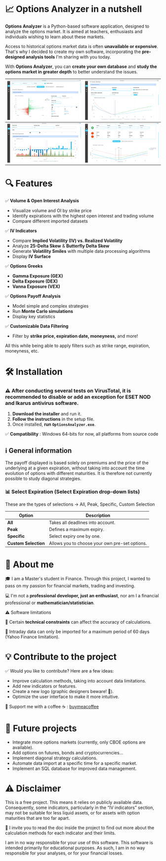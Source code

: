 # 📈 Options Analyzer in a nutshell

**Options Analyzer** is a Python-based software application, designed to analyze the options market. It is aimed at teachers, enthusiasts and individuals wishing to learn about these markets.

Access to historical options market data is often **unavailable or expensive**. That's why I decided to create my own software, incorporating the **pre-designed analysis tools** I'm sharing with you today.

With **Options Analyzer**, you can **create your own database** and **study the options market in greater depth** to better understand the issues.

| ![](/screenshots/screenshot1.png) | ![](/screenshots/screenshot2.png) |
|-----------------------------------|-----------------------------------|
| ![](/screenshots/screenshot3.png) | ![](/screenshots/screenshot4.png) |


# 🔍 Features

✅ **Volume & Open Interest Analysis**  
   - Visualize volume and OI by strike price  
   - Identify expirations with the highest open interest and trading volume  
   - Compare different imported datasets  

✅ **IV Indicators**  
   - Compare **Implied Volatility (IV) vs. Realized Volatility**  
   - Analyze **25-Delta Skew** & **Butterfly Delta Skew**  
   - Generate **Volatility Smiles** with multiple data processing algorithms  
   - Display **IV Surface**  

✅ **Options Greeks**  
   - **Gamma Exposure (GEX)**  
   - **Delta Exposure (DEX)**  
   - **Vanna Exposure (VEX)**  

✅ **Options Payoff Analysis**  
   - Model simple and complex strategies  
   - Run **Monte Carlo simulations**  
   - Display key statistics  

✅ **Customizable Data Filtering**  
   - Filter by **strike price, expiration date, moneyness,** and more!  

All this while being able to apply filters such as strike range, expiration, moneyness, etc.

# 🛠 Installation

### ⚠ After conducting several tests on VirusTotal, it is recommended to disable or add an exception for ESET NOD and Ikarus antivirus software.

1. **Download the installer** and run it.  
2. **Follow the instructions** in the setup file.  
3. Once installed, **run `OptionsAnalyzer.exe`**.   


✅ **Compatibility** : Windows 64-bits for now, all platforms from source code


## ℹ General information

The payoff displayed is based solely on premiums and the price of the underlying at a given expiration, without taking into account the time evolution of options with different maturities.
It is therefore not currently possible to study diagonal strategies.


### 📊 Select Expiration (Select Expiration drop-down lists)

These are the types of selections -> All, Peak, Specific, Custom Selection

| Option       | Description |
|-------------|------------|
| **All**     | Takes all deadlines into account. |
| **Peak**    | Defines a maximum expiry. |
| **Specific** | Select expiry one by one. |
| **Custom Selection** | Allows you to choose your own pre-set options. |


# 👤 About me 

🎓 I am a Master's student in Finance. Through this project, I wanted to pass on my passion for financial markets, trading and investing.

💻 I'm not a **professional developer, just an enthusiast**, nor am I a financial professional or **mathematician/statistician**. 

⚠ Software limitations

🔹 Certain **technical constraints** can affect the accuracy of calculations.

🔹 Intraday data can only be imported for a maximum period of 60 days (Yahoo Finance limitation). 


# 💡 Contribute to the project


✅ Would you like to contribute? Here are a few ideas:

* Improve calculation methods, taking into account data limitations.
* Add new indicators or features.
* Create a new logo (graphic designers beware! 🎨).
* Optimize the user interface to make it more intuitive.

💖 Support me with a coffee ☕ : [buymeacoffee](https://buymeacoffee.com/adredrock)

# 🚀 Future projects

* Integrate more options markets (currently, only CBOE options are available).
* Add options on futures, bonds and cryptocurrencies...
* Implement diagonal strategy calculations.
* Automate data import at a specific time for a specific market.
* Implement an SQL database for improved data management.

# ⚠ Disclaimer

This is a free project. This means it relies on publicly available data.
Consequently, some indicators, particularly in the “IV indicators” section, may not be suitable for less liquid assets, or for assets with option maturities that are too far apart.

🔗 I invite you to read the doc inside the project to find out more about the calculation methods for each indicator and their limits.

I am in no way responsible for your use of this software. This software is intended primarily for educational purposes.
As such, I am in no way responsible for your analyses, or for your financial losses.
